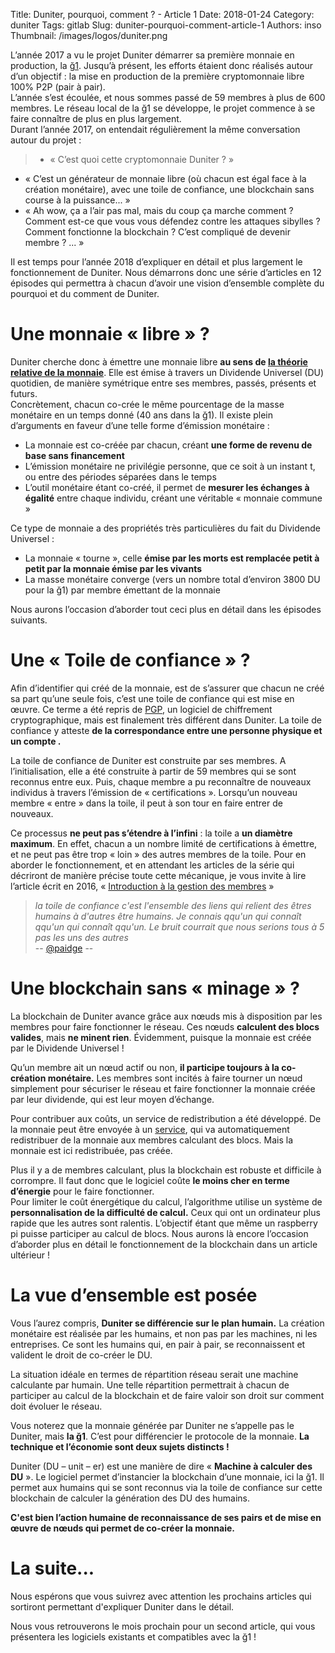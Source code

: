 Title: Duniter, pourquoi, comment ? - Article 1
Date: 2018-01-24
Category: duniter
Tags: gitlab
Slug: duniter-pourquoi-comment-article-1
Authors: inso
Thumbnail: /images/logos/duniter.png


L’année 2017 a vu le projet Duniter démarrer sa première monnaie en production, la [ğ1](https://g1.duniter.fr/). Jusqu’à présent, les efforts étaient donc réalisés autour d’un objectif : la mise en production de la première cryptomonnaie libre 100%  P2P (pair à pair).  
L’année s’est écoulée, et nous sommes passé de 59 membres à plus de 600 membres. Le réseau local de la ğ1 se développe, le projet commence à se faire connaître de plus en plus largement.  
Durant l’année 2017, on entendait régulièrement la même conversation autour du projet : 

> - « C’est quoi cette cryptomonnaie Duniter ? »  
- « C’est un générateur de monnaie libre (où chacun est égal face à la création monétaire), avec une toile de confiance, une blockchain sans course à la puissance... »  
- « Ah wow, ça a l’air pas mal, mais du coup ça marche comment ? Comment est-ce que vous vous défendez contre les attaques sibylles ? Comment fonctionne la blockchain  ? C’est compliqué de devenir membre ? ... »

Il est temps pour l’année 2018 d’expliquer en détail et plus largement le fonctionnement de Duniter. Nous démarrons donc une série d’articles en 12 épisodes qui permettra à chacun d’avoir une vision d’ensemble complète du pourquoi et du comment de Duniter.


# Une monnaie « libre » ?

Duniter cherche donc à émettre une monnaie libre **au sens de [la théorie relative de la monnaie](https://trm.creationmonetaire.info)**. Elle est émise à travers un Dividende Universel (DU) quotidien, de manière symétrique entre ses membres, passés, présents et futurs.  
Concrètement, chacun co-crée le même pourcentage de la masse monétaire en un temps donné (40 ans dans la ğ1). Il existe plein d’arguments en faveur d’une telle forme d’émission monétaire :

- La monnaie est co-créée par chacun, créant **une forme de revenu de base sans financement**  
- L’émission monétaire ne privilégie personne, que ce soit à un instant t, ou entre des périodes séparées dans le temps  
- L’outil monétaire étant co-créé, il permet de **mesurer les échanges à égalité** entre chaque individu, créant une véritable « monnaie commune »

Ce type de monnaie a des propriétés très particulières du fait du Dividende Universel : 

- La monnaie « tourne », celle **émise par les morts est remplacée petit à petit par la monnaie émise par les vivants**  
- La masse monétaire converge (vers un nombre total d’environ 3800 DU pour la ğ1) par membre émettant de la monnaie

Nous aurons l’occasion d’aborder tout ceci plus en détail dans les épisodes suivants.


# Une « Toile de confiance » ?

Afin d’identifier qui créé de la monnaie, est de s’assurer que chacun ne créé sa part qu’une seule fois, c’est une toile de confiance qui est mise en œuvre. Ce terme a été repris de [PGP](https://fr.wikipedia.org/wiki/Pretty_Good_Privacy), un logiciel de chiffrement cryptographique, mais est finalement très différent dans Duniter. La toile de confiance y atteste **de la correspondance entre une personne physique et un compte .**

La toile de confiance de Duniter est construite par ses membres. A l’initialisation, elle a été construite à partir de 59 membres qui se sont reconnus entre eux. Puis, chaque membre a pu reconnaître de nouveaux individus à travers l’émission de « certifications ». Lorsqu’un nouveau membre « entre » dans la toile, il peut à son tour en faire entrer de nouveaux. 

Ce processus **ne peut pas s’étendre à l’infini** : la toile a **un diamètre maximum**. En effet, chacun a un nombre limité de certifications à émettre, et ne peut pas être trop « loin » des autres membres de la toile.
Pour en aborder le fonctionnement, et en attendant les articles de la série qui décriront de manière précise toute cette mécanique, je vous invite à lire l’article écrit en 2016, « [Introduction à la gestion des membres](https://duniter.org/fr/introduction-a-la-toile-de-confiance/) »

> *la toile de confiance c'est l'ensemble des liens qui relient des êtres humains à d'autres être humains. Je connais qqu'un qui connaît qqu'un qui connaît qqu'un. Le bruit courrait que nous serions tous à 5 pas les uns des autres*  
-- [@paidge](https://www.youtube.com/watch?v=coFgDw2yH0g)  --

# Une blockchain sans « minage » ?

La blockchain de Duniter avance grâce aux nœuds mis à disposition par les membres pour faire fonctionner le réseau. Ces nœuds **calculent des blocs valides**, mais **ne minent rien**. Évidemment, puisque la monnaie est créée par le Dividende Universel ! 

Qu’un membre ait un nœud actif ou non, **il participe toujours à la co-création monétaire.** Les membres sont incités à faire tourner un nœud simplement pour sécuriser le réseau et faire fonctionner la monnaie créée par leur dividende, qui est leur moyen d’échange.

Pour contribuer aux coûts, un service de redistribution a été développé. De la monnaie peut être envoyée à un [service](https://remuniter.cgeek.fr/), qui va automatiquement redistribuer de la monnaie aux membres calculant des blocs. Mais la monnaie est ici redistribuée, pas créée.

Plus il y a de membres calculant, plus la blockchain est robuste et difficile à corrompre. Il faut donc que le logiciel coûte **le moins cher en terme d’énergie** pour le faire fonctionner.  
Pour limiter le coût énergétique du calcul, l’algorithme utilise un système de **personnalisation de la difficulté de calcul.** Ceux qui ont un ordinateur plus rapide que les autres sont ralentis. L’objectif étant que même un raspberry pi puisse participer au calcul de blocs.
Nous aurons là encore l’occasion d’aborder plus en détail le fonctionnement de la blockchain dans un article ultérieur !

                                   
# La vue d’ensemble est posée

Vous l’aurez compris, **Duniter se différencie sur le plan humain.** La création monétaire est réalisée par les humains, et non pas par les machines, ni les entreprises. Ce sont les humains qui, en pair à pair, se reconnaissent et valident le droit de co-créer le DU. 

La situation idéale en termes de répartition réseau serait une machine calculante par humain. Une telle répartition permettrait à chacun de participer au calcul de la blockchain et de faire valoir son droit sur comment doit évoluer le réseau.

Vous noterez que la monnaie générée par Duniter ne s’appelle pas le Duniter, mais **la ğ1**. C’est pour différencier le protocole de la monnaie. **La technique et l’économie sont deux sujets distincts !**

Duniter (DU – unit – er) est une manière de dire « **Machine à calculer des DU** ». Le logiciel permet d’instancier la blockchain d’une monnaie, ici la ğ1. Il permet aux humains qui se sont reconnus via la toile de confiance sur cette blockchain de calculer la génération des DU des humains. 

**C'est bien l’action humaine de reconnaissance de ses pairs et de mise en œuvre de nœuds qui permet de co-créer la monnaie.**

# La suite...

Nous espérons que vous suivrez avec attention les prochains articles qui sortiront permettant d'expliquer Duniter dans le détail.

Nous vous retrouverons le mois prochain pour un second article, qui vous présentera les logiciels existants et compatibles avec la ğ1 !
